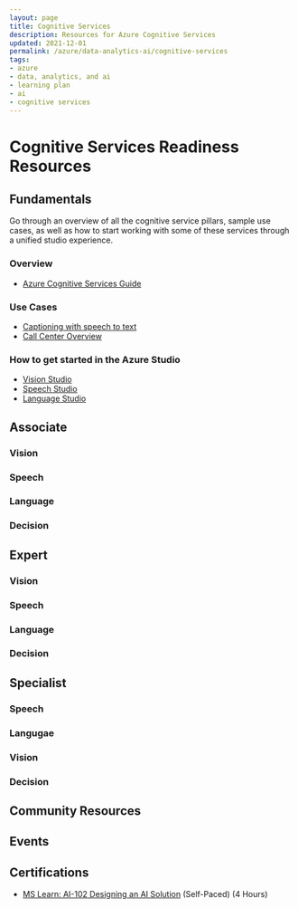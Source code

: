 ```yaml
---
layout: page
title: Cognitive Services
description: Resources for Azure Cognitive Services
updated: 2021-12-01
permalink: /azure/data-analytics-ai/cognitive-services
tags: 
- azure
- data, analytics, and ai
- learning plan
- ai
- cognitive services
---
```


# Cognitive Services Readiness Resources

## Fundamentals

Go through an overview of all the cognitive service pillars, sample use cases, as well as how to start working with some of these services through a unified studio experience.

### Overview
* [Azure Cognitive Services Guide](https://learn.microsoft.com/en-us/azure/cognitive-services/)

### Use Cases 
* [Captioning with speech to text](https://learn.microsoft.com/en-us/azure/cognitive-services/speech-service/captioning-concepts?pivots=programming-language-csharp)
* [Call Center Overview](https://learn.microsoft.com/en-us/azure/cognitive-services/speech-service/call-center-overview)

### How to get started in the Azure Studio
* [Vision Studio](https://portal.vision.cognitive.azure.com/gallery/featured)
* [Speech Studio](https://speech.microsoft.com/)
* [Language Studio](https://language.cognitive.azure.com/)


## Associate

### Vision

### Speech 

### Language 

### Decision

## Expert

### Vision

### Speech 

### Language 

### Decision

## Specialist 

### Speech 

### Langugae 

### Vision

### Decision

## Community Resources


## Events


## Certifications

* [MS Learn: AI-102 Designing an AI Solution](https://docs.microsoft.com/en-us/learn/certifications/exams/ai-102) (Self-Paced) (4 Hours)
